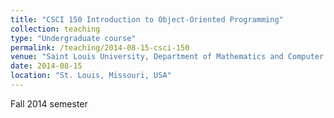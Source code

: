 ```yaml
---
title: "CSCI 150 Introduction to Object-Oriented Programming"
collection: teaching
type: "Undergraduate course"
permalink: /teaching/2014-08-15-csci-150
venue: "Saint Louis University, Department of Mathematics and Computer Science"
date: 2014-08-15
location: "St. Louis, Missouri, USA"
---
```


Fall 2014 semester
